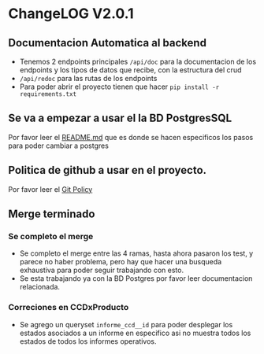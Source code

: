 # ChangeLOG V2.0.1

## Documentacion Automatica al backend
- Tenemos 2 endpoints principales `/api/doc` para la documentacion de los endpoints y los tipos de datos que recibe, con la estructura del crud
- `/api/redoc` para las rutas de los endpoints
- Para poder abrir el proyecto tienen que hacer `pip install -r requirements.txt`

## Se va a empezar a usar el la BD PostgresSQL
Por favor leer el [README.md](doc/CambioPOSTGRES.md) que es donde se hacen especificos los pasos para poder cambiar a postgres

## Politica de github a usar en el proyecto.
Por favor leer el [Git Policy](doc/PoliticaGit.md)

## Merge terminado

### Se completo el merge
- Se completo el merge entre las 4 ramas, hasta ahora pasaron los test, y parece no haber problema, pero hay que hacer una busqueda exhaustiva para poder seguir trabajando con esto.
- Se esta trabajando ya con la BD Postgres por favor leer documentacion relacionada.

### Correciones en CCDxProducto
- Se agrego un queryset `informe_ccd__id` para poder desplegar los estados asociados a un informe en especifico asi no muestra todos los estados de todos los informes operativos.